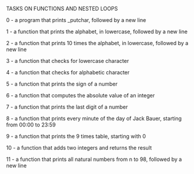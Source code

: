 TASKS ON FUNCTIONS AND NESTED LOOPS

0 - a program that prints _putchar, followed by a new line

1 - a function that prints the alphabet, in lowercase, followed by a new line

2 - a function that prints 10 times the alphabet, in lowercase, followed by a new line

3 - a function that checks for lowercase character

4 - a function that checks for alphabetic character

5 - a function that prints the sign of a number

6 - a function that computes the absolute value of an integer

7 - a function that prints the last digit of a number

8 - a function that prints every minute of the day of Jack Bauer, starting from 00:00 to 23:59

9 - a function that prints the 9 times table, starting with 0

10 - a function that adds two integers and returns the result

11 - a function that prints all natural numbers from n to 98, followed by a new line


